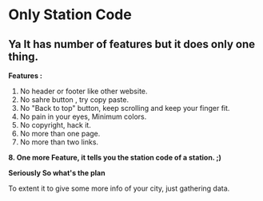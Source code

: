 Only Station Code
===============

Ya It has number of features but it does only one thing.
---------------

**Features :**

1. No header or footer like other website.
2. No sahre button , try copy paste.
3. No "Back to top" button, keep scrolling and keep your finger fit.
4. No pain in your eyes, Minimum colors.
5. No copyright, hack it.
6. No more than one page.
7. No more than two links.

**8. One more Feature, it tells you the station code of a station. ;)**

**Seriously So what's the plan**

To extent it to give some more info of your city, just gathering data.
